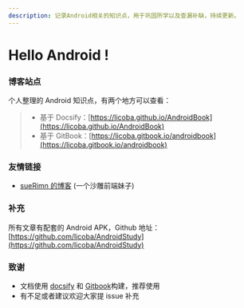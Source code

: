 ```yaml
---
description: 记录Android相关的知识点，用于巩固所学以及查漏补缺，持续更新。
---
```


# Hello Android !

### 博客站点

个人整理的 Android 知识点，有两个地方可以查看：

> * 基于 Docsify：[https://licoba.github.io/AndroidBook](https://licoba.github.io/AndroidBook)
> * 基于 GitBook：[https://licoba.gitbook.io/androidbook](https://licoba.gitbook.io/androidbook)

### 友情链接

* [sueRimn 的博客](https://suerimn-1.gitbook.io/suerimn-s-blog/) \(一个沙雕前端妹子\)

### 补充

所有文章有配套的 Android APK，Github 地址：[https://github.com/licoba/AndroidStudy](https://github.com/licoba/AndroidStudy)

### 致谢

* 文档使用 [docsify](https://docsify.js.org/#/zh-cn/) 和 [Gitbook](https://gitbook.com)构建，推荐使用
* 有不足或者建议欢迎大家提 issue 补充

